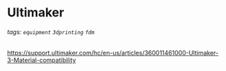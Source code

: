 # Ultimaker

###### tags: `equipment` `3dprinting` `fdm`

https://support.ultimaker.com/hc/en-us/articles/360011461000-Ultimaker-3-Material-compatibility
